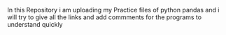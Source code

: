 In this Repository i am uploading my Practice files of python pandas and i will try to give all the links and add commments for the programs to understand quickly  
